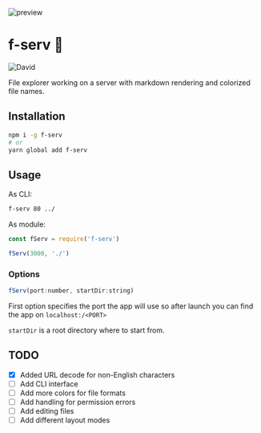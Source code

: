 ![preview](https://thumbs.gfycat.com/CarelessSoftBufflehead-size_restricted.gif)

# f-serv 📁

![David](https://img.shields.io/david/talentlessguy/f-serv.svg?style=flat-square)

File explorer working on a server with markdown rendering and colorized file names.

## Installation

```sh
npm i -g f-serv
# or
yarn global add f-serv
```

## Usage

As CLI:

```sh
f-serv 80 ../
```

As module:

```js
const fServ = require('f-serv')

fServ(3000, './')
```

### Options

```js
fServ(port:number, startDir:string)
```

First option specifies the port the app will use so after launch you can find the app on `localhost:/<PORT>`

`startDir` is a root directory where to start from.

## TODO

- [x] Added URL decode for non-English characters
- [ ] Add CLI interface
- [ ] Add more colors for file formats
- [ ] Add handling for permission errors
- [ ] Add editing files
- [ ] Add different layout modes
